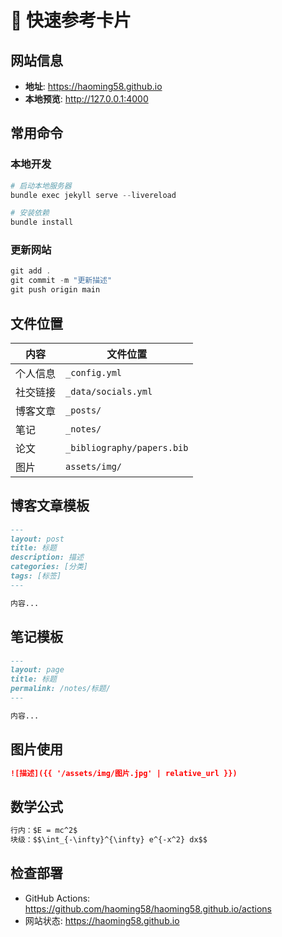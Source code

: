 # 🚀 快速参考卡片

## 网站信息
- **地址**: https://haoming58.github.io
- **本地预览**: http://127.0.0.1:4000

## 常用命令

### 本地开发
```powershell
# 启动本地服务器
bundle exec jekyll serve --livereload

# 安装依赖
bundle install
```

### 更新网站
```powershell
git add .
git commit -m "更新描述"
git push origin main
```

## 文件位置

| 内容 | 文件位置 |
|------|----------|
| 个人信息 | `_config.yml` |
| 社交链接 | `_data/socials.yml` |
| 博客文章 | `_posts/` |
| 笔记 | `_notes/` |
| 论文 | `_bibliography/papers.bib` |
| 图片 | `assets/img/` |

## 博客文章模板
```markdown
---
layout: post
title: 标题
description: 描述
categories: [分类]
tags: [标签]
---

内容...
```

## 笔记模板
```markdown
---
layout: page
title: 标题
permalink: /notes/标题/
---

内容...
```

## 图片使用
```markdown
![描述]({{ '/assets/img/图片.jpg' | relative_url }})
```

## 数学公式
```markdown
行内：$E = mc^2$
块级：$$\int_{-\infty}^{\infty} e^{-x^2} dx$$
```

## 检查部署
- GitHub Actions: https://github.com/haoming58/haoming58.github.io/actions
- 网站状态: https://haoming58.github.io
